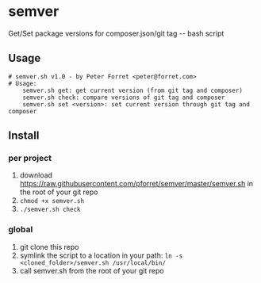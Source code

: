 # semver
Get/Set package versions for composer.json/git tag -- bash script


## Usage

    # semver.sh v1.0 - by Peter Forret <peter@forret.com>
    # Usage:
        semver.sh get: get current version (from git tag and composer)
        semver.sh check: compare versions of git tag and composer
        semver.sh set <version>: set current version through git tag and composer
## Install

### per project 

1. download https://raw.githubusercontent.com/pforret/semver/master/semver.sh in the root of your git repo
2. `chmod +x semver.sh`
3. `./semver.sh check`

### global
1. git clone this repo
2. symlink the script to a location in your path: `ln -s <cloned_folder>/semver.sh /usr/local/bin/`
3. call semver.sh from the root of your git repo
